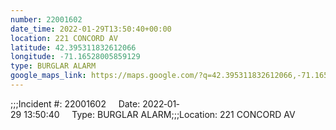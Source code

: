 ```yaml
---
number: 22001602
date_time: 2022-01-29T13:50:40+00:00
location: 221 CONCORD AV
latitude: 42.395311832612066
longitude: -71.16528005859129
type: BURGLAR ALARM
google_maps_link: https://maps.google.com/?q=42.395311832612066,-71.16528005859129
---
```


;;;Incident #: 22001602     Date: 2022‐01‐29 13:50:40     Type: BURGLAR ALARM;;;Location: 221 CONCORD AV
